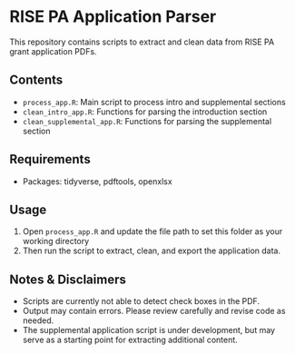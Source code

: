 # RISE PA Application Parser

This repository contains scripts to extract and clean data from RISE PA grant application PDFs.

## Contents
- `process_app.R`: Main script to process intro and supplemental sections
- `clean_intro_app.R`: Functions for parsing the introduction section
- `clean_supplemental_app.R`: Functions for parsing the supplemental section

## Requirements
- Packages: tidyverse, pdftools, openxlsx

## Usage
1. Open `process_app.R` and update the file path to set this folder as your working directory
2. Then run the script to extract, clean, and export the application data.

## Notes & Disclaimers
- Scripts are currently not able to detect check boxes in the PDF.
- Output may contain errors. Please review carefully and revise code as needed.
- The supplemental application script is under development, but may serve as a starting point for extracting additional content.
